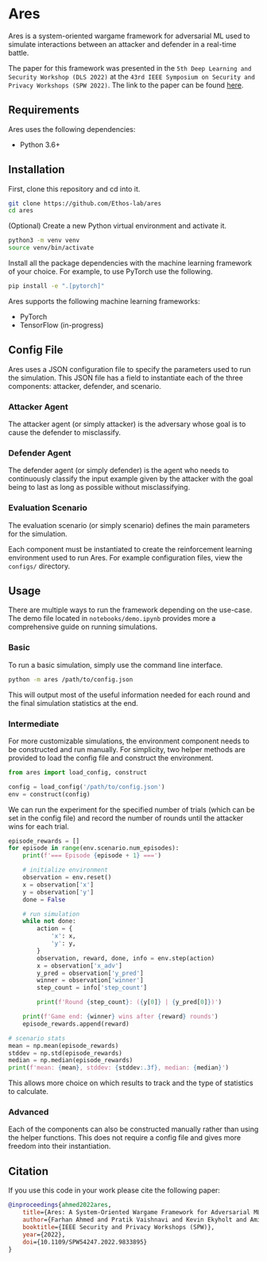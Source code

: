 # Ares

Ares is a system-oriented wargame framework for adversarial ML used to simulate interactions between an attacker and defender in a real-time battle.

The paper for this framework was presented in the `5th Deep Learning and Security Workshop (DLS 2022)` at the `43rd IEEE Symposium on Security and Privacy Workshops (SPW 2022)`. The link to the paper can be found [here](https://arxiv.org/abs/2210.12952v1).

## Requirements

Ares uses the following dependencies:

- Python 3.6+

## Installation

First, clone this repository and cd into it.

```bash
git clone https://github.com/Ethos-lab/ares
cd ares
```

(Optional) Create a new Python virtual environment and activate it.

```bash
python3 -m venv venv
source venv/bin/activate
```

Install all the package dependencies with the machine learning framework of your choice. For example, to use PyTorch use the following.

```bash
pip install -e ".[pytorch]"
```

Ares supports the following machine learning frameworks:

- PyTorch
- TensorFlow (in-progress)

## Config File

Ares uses a JSON configuration file to specify the parameters used to run the simulation. This JSON file has a field to instantiate each of the three components: attacker, defender, and scenario.

### Attacker Agent

The attacker agent (or simply attacker) is the adversary whose goal is to cause the defender to misclassify.

### Defender Agent

The defender agent (or simply defender) is the agent who needs to continuously classify the input example given by the attacker with the goal being to last as long as possible without misclassifying.

### Evaluation Scenario

The evaluation scenario (or simply scenario) defines the main parameters for the simulation.

Each component must be instantiated to create the reinforcement learning environment used to run Ares. For example configuration files, view the `configs/` directory.

## Usage

There are multiple ways to run the framework depending on the use-case. The demo file located in `notebooks/demo.ipynb` provides more a comprehensive guide on running simulations.

### Basic

To run a basic simulation, simply use the command line interface.

```bash
python -m ares /path/to/config.json
```

This will output most of the useful information needed for each round and the final simulation statistics at the end.

### Intermediate

For more customizable simulations, the environment component needs to be constructed and run manually. For simplicity, two helper methods are provided to load the config file and construct the environment.

```python
from ares import load_config, construct

config = load_config('/path/to/config.json')
env = construct(config)
```

We can run the experiment for the specified number of trials (which can be set in the config file) and record the number of rounds until the attacker wins for each trial.

```python
episode_rewards = []
for episode in range(env.scenario.num_episodes):
    print(f'=== Episode {episode + 1} ===')

    # initialize environment
    observation = env.reset()
    x = observation['x']
    y = observation['y']
    done = False

    # run simulation
    while not done:
        action = {
            'x': x,
            'y': y,
        }
        observation, reward, done, info = env.step(action)
        x = observation['x_adv']
        y_pred = observation['y_pred']
        winner = observation['winner']
        step_count = info['step_count']

        print(f'Round {step_count}: ({y[0]} | {y_pred[0]})')

    print(f'Game end: {winner} wins after {reward} rounds')
    episode_rewards.append(reward)

# scenario stats
mean = np.mean(episode_rewards)
stddev = np.std(episode_rewards)
median = np.median(episode_rewards)
print(f'mean: {mean}, stddev: {stddev:.3f}, median: {median}')
```

This allows more choice on which results to track and the type of statistics to calculate.

### Advanced

Each of the components can also be constructed manually rather than using the helper functions. This does not require a config file and gives more freedom into their instantiation.

## Citation

If you use this code in your work please cite the following paper:

```bibtex
@inproceedings{ahmed2022ares,
    title={Ares: A System-Oriented Wargame Framework for Adversarial ML},
    author={Farhan Ahmed and Pratik Vaishnavi and Kevin Ekyholt and Amir Rahmati},
    booktitle={IEEE Security and Privacy Workshops (SPW)},
    year={2022},
    doi={10.1109/SPW54247.2022.9833895}
}
```

